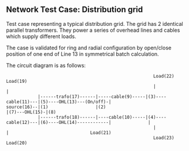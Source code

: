 <!--
SPDX-FileCopyrightText: 2022 Contributors to the Power Grid Model project <dynamic.grid.calculation@alliander.com>

SPDX-License-Identifier: MPL-2.0
-->
## Network Test Case: Distribution grid

Test case representing a typical distribution grid. 
The grid has 2 identical parallel transformers. 
They power a series of overhead lines and cables which supply different loads.

The case is validated for ring and radial configuration by open/close position of 
one end of Line 13 in symmetrical batch calculation.

The circuit diagram is as follows:
```
                                                        Load(22)            Load(19)
                                                        |                   |
            |------trafo(17)------|-----cable(9)-----|(3)----cable(11)---|(5)----OHL(13)---(On/off)-|
source(16)--|(1)                  |(2)                                                              |(7)---OHL(15)-|(8)
            |------trafo(18)------|----cable(10)-----|(4)----cable(12)---|(6)----OHL(14)------------|              |
                                                        |                   |                               Load(21)
                                                        Load(23)            Load(20)
```